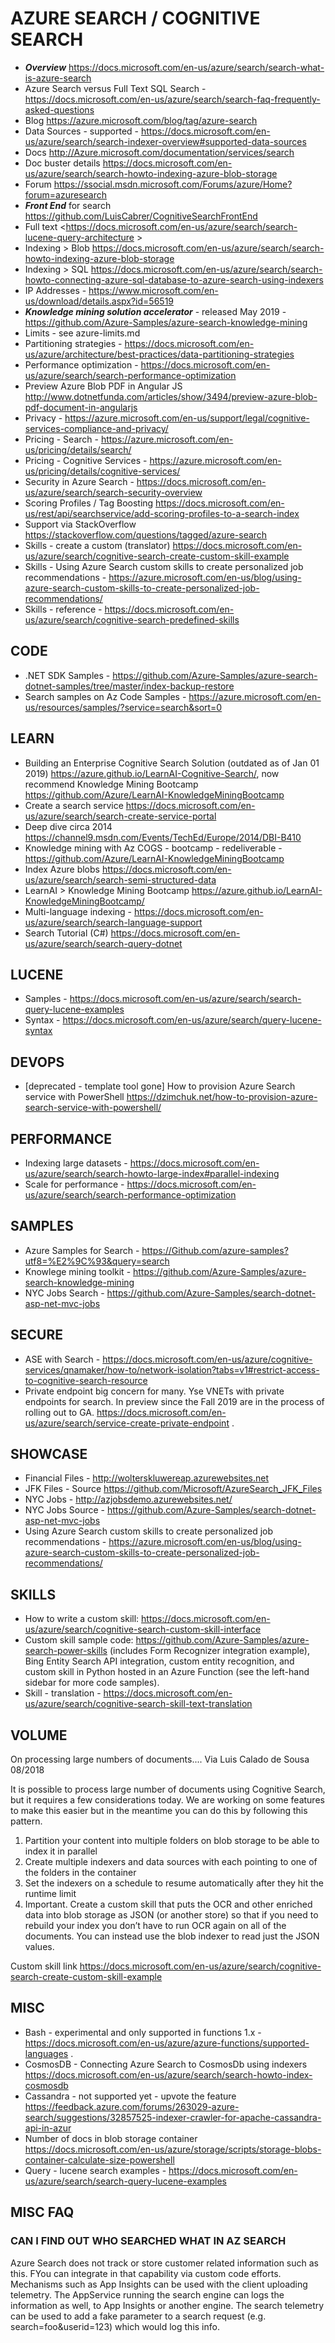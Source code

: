 # AZURE SEARCH / COGNITIVE SEARCH

* ***Overview*** <https://docs.microsoft.com/en-us/azure/search/search-what-is-azure-search>
* Azure Search versus Full Text SQL Search - <https://docs.microsoft.com/en-us/azure/search/search-faq-frequently-asked-questions> 
* Blog <https://azure.microsoft.com/blog/tag/azure-search>
* Data Sources - supported - https://docs.microsoft.com/en-us/azure/search/search-indexer-overview#supported-data-sources
* Docs <http://Azure.microsoft.com/documentation/services/search>
* Doc buster details <https://docs.microsoft.com/en-us/azure/search/search-howto-indexing-azure-blob-storage>
* Forum <https://ssocial.msdn.microsoft.com/Forums/azure/Home?forum=azuresearch>
* ***Front End*** for search <https://github.com/LuisCabrer/CognitiveSearchFrontEnd>
* Full text <https://docs.microsoft.com/en-us/azure/search/search-lucene-query-architecture >
* Indexing > Blob <https://docs.microsoft.com/en-us/azure/search/search-howto-indexing-azure-blob-storage>
* Indexing > SQL <https://docs.microsoft.com/en-us/azure/search/search-howto-connecting-azure-sql-database-to-azure-search-using-indexers>
* IP Addresses - https://www.microsoft.com/en-us/download/details.aspx?id=56519
* ***Knowledge mining solution accelerator*** - released May 2019 - https://github.com/Azure-Samples/azure-search-knowledge-mining
* Limits - see azure-limits.md
* Partitioning strategies - https://docs.microsoft.com/en-us/azure/architecture/best-practices/data-partitioning-strategies
* Performance optimization - https://docs.microsoft.com/en-us/azure/search/search-performance-optimization
* Preview Azure Blob PDF in Angular JS <http://www.dotnetfunda.com/articles/show/3494/preview-azure-blob-pdf-document-in-angularjs>
* Privacy - https://azure.microsoft.com/en-us/support/legal/cognitive-services-compliance-and-privacy/
* Pricing - Search - https://azure.microsoft.com/en-us/pricing/details/search/
* Pricing - Cognitive Services - https://azure.microsoft.com/en-us/pricing/details/cognitive-services/
* Security in Azure Search - <https://docs.microsoft.com/en-us/azure/search/search-security-overview>
* Scoring Profiles / Tag Boosting <https://docs.microsoft.com/en-us/rest/api/searchservice/add-scoring-profiles-to-a-search-index>
* Support via StackOverflow <https://stackoverflow.com/questions/tagged/azure-search>
* Skills - create a custom (translator) <https://docs.microsoft.com/en-us/azure/search/cognitive-search-create-custom-skill-example>
* Skills - Using Azure Search custom skills to create personalized job recommendations - https://azure.microsoft.com/en-us/blog/using-azure-search-custom-skills-to-create-personalized-job-recommendations/
* Skills - reference - https://docs.microsoft.com/en-us/azure/search/cognitive-search-predefined-skills

## CODE

* .NET SDK Samples - https://github.com/Azure-Samples/azure-search-dotnet-samples/tree/master/index-backup-restore
* Search samples on Az Code Samples - https://azure.microsoft.com/en-us/resources/samples/?service=search&sort=0

## LEARN

* Building an Enterprise Cognitive Search Solution (outdated as of Jan 01 2019) <https://azure.github.io/LearnAI-Cognitive-Search/>, now recommend Knowledge Mining Bootcamp <https://github.com/Azure/LearnAI-KnowledgeMiningBootcamp>
* Create a search service <https://docs.microsoft.com/en-us/azure/search/search-create-service-portal>
* Deep dive circa 2014 <https://channel9.msdn.com/Events/TechEd/Europe/2014/DBI-B410>
* Knowledge mining with Az COGS - bootcamp - redeliverable - https://github.com/Azure/LearnAI-KnowledgeMiningBootcamp
* Index Azure blobs <https://docs.microsoft.com/en-us/azure/search/search-semi-structured-data>
* LearnAI > Knowledge Mining Bootcamp <https://azure.github.io/LearnAI-KnowledgeMiningBootcamp/>
* Multi-language indexing - https://docs.microsoft.com/en-us/azure/search/search-language-support
* Search Tutorial (C#) <https://docs.microsoft.com/en-us/azure/search/search-query-dotnet>

## LUCENE

* Samples - https://docs.microsoft.com/en-us/azure/search/search-query-lucene-examples
* Syntax - https://docs.microsoft.com/en-us/azure/search/query-lucene-syntax

## DEVOPS

* [deprecated - template tool gone] How to provision Azure Search service with PowerShell <https://dzimchuk.net/how-to-provision-azure-search-service-with-powershell/> 

## PERFORMANCE

* Indexing large datasets - https://docs.microsoft.com/en-us/azure/search/search-howto-large-index#parallel-indexing
* Scale for performance - https://docs.microsoft.com/en-us/azure/search/search-performance-optimization

## SAMPLES

* Azure Samples for Search - https://Github.com/azure-samples?utf8=%E2%9C%93&query=search
* Knowlege mining toolkit -  https://github.com/Azure-Samples/azure-search-knowledge-mining
* NYC Jobs Search - https://github.com/Azure-Samples/search-dotnet-asp-net-mvc-jobs

## SECURE

* ASE with Search - https://docs.microsoft.com/en-us/azure/cognitive-services/qnamaker/how-to/network-isolation?tabs=v1#restrict-access-to-cognitive-search-resource
* Private endpoint big concern for many.  Yse VNETs with private endpoints for search. In preview since the Fall 2019 are in the process of rolling out to GA.  https://docs.microsoft.com/en-us/azure/search/service-create-private-endpoint .

## SHOWCASE

* Financial Files - http://wolterskluwereap.azurewebsites.net
* JFK Files - Source <https://github.com/Microsoft/AzureSearch_JFK_Files>
* NYC Jobs - http://azjobsdemo.azurewebsites.net/
* NYC Jobs Source - https://github.com/Azure-Samples/search-dotnet-asp-net-mvc-jobs
* Using Azure Search custom skills to create personalized job recommendations - https://azure.microsoft.com/en-us/blog/using-azure-search-custom-skills-to-create-personalized-job-recommendations/

## SKILLS 

* How to write a custom skill: https://docs.microsoft.com/en-us/azure/search/cognitive-search-custom-skill-interface
* Custom skill sample code: https://github.com/Azure-Samples/azure-search-power-skills (includes Form Recognizer integration example), Bing Entity Search API integration, custom entity recognition, and custom skill in Python hosted in an Azure Function (see the left-hand sidebar for more code samples).
* Skill - translation - https://docs.microsoft.com/en-us/azure/search/cognitive-search-skill-text-translation


## VOLUME

On processing large numbers of documents.... Via Luis Calado de Sousa 08/2018

It is possible to process large number of documents using Cognitive Search, but it requires a few considerations today.  We are working on some features to make this easier but in the meantime you can do this by following this pattern.

1. Partition your content into multiple folders on blob storage to be able to index it in parallel
2. Create multiple indexers and data sources with each pointing to one of the folders in the container
3. Set the indexers on a schedule to resume automatically after they hit the runtime limit
4. Important. Create a custom skill that puts the OCR and other enriched data into blob storage as JSON (or another store) so that if you need to rebuild your index you don’t have to run OCR again on all of the documents.  You can instead use the blob indexer to read just the JSON values.

Custom skill link <https://docs.microsoft.com/en-us/azure/search/cognitive-search-create-custom-skill-example>

## MISC

* Bash - experimental and only supported in functions 1.x - https://docs.microsoft.com/en-us/azure/azure-functions/supported-languages .
* CosmosDB - Connecting Azure Search to CosmosDb using indexers <https://docs.microsoft.com/en-us/azure/search/search-howto-index-cosmosdb>
* Cassandra - not supported yet - upvote the feature <https://feedback.azure.com/forums/263029-azure-search/suggestions/32857525-indexer-crawler-for-apache-cassandra-api-in-azur>
* Number of docs in blob storage container <https://docs.microsoft.com/en-us/azure/storage/scripts/storage-blobs-container-calculate-size-powershell>
* Query - lucene search examples - https://docs.microsoft.com/en-us/azure/search/search-query-lucene-examples 

## MISC FAQ

### CAN I FIND OUT WHO SEARCHED WHAT IN AZ SEARCH

Azure Search does not track or store customer related information such as this.  FYou can integrate in that capability via custom code efforts.  Mechanisms such as App Insights can be used with the client uploading telemetry.  The AppService running the search engine can logs the information as well, to App Insights or another engine.   The search telemetry can be used to add a fake parameter to a search request (e.g. search=foo&userid=123) which would log this info.

